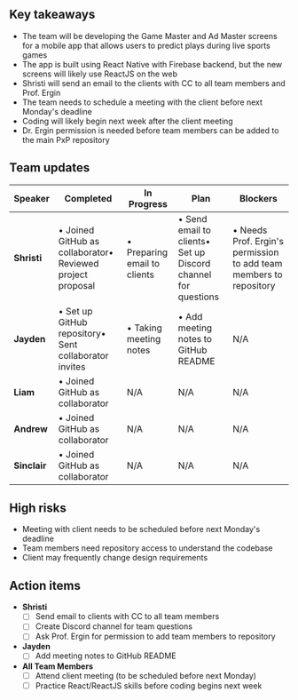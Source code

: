 ## Key takeaways

- The team will be developing the Game Master and Ad Master screens for a mobile app that allows users to predict plays during live sports games
- The app is built using React Native with Firebase backend, but the new screens will likely use ReactJS on the web
- Shristi will send an email to the clients with CC to all team members and Prof. Ergin
- The team needs to schedule a meeting with the client before next Monday's deadline
- Coding will likely begin next week after the client meeting
- Dr. Ergin permission is needed before team members can be added to the main PxP repository
## Team updates

| **Speaker**  |                       **Completed**                        |       **In Progress**        |                           **Plan**                            |                            **Blockers**                            |
|--------------|------------------------------------------------------------|------------------------------|---------------------------------------------------------------|--------------------------------------------------------------------|
| **Shristi**  | • Joined GitHub as collaborator• Reviewed project proposal | • Preparing email to clients | • Send email to clients• Set up Discord channel for questions | • Needs Prof. Ergin's permission to add team members to repository |
| **Jayden**   | • Set up GitHub repository• Sent collaborator invites      | • Taking meeting notes       | • Add meeting notes to GitHub README                          | N/A                                                                |
| **Liam**     | • Joined GitHub as collaborator                            | N/A                          | N/A                                                           | N/A                                                                |
| **Andrew**   | • Joined GitHub as collaborator                            | N/A                          | N/A                                                           | N/A                                                                |
| **Sinclair** | • Joined GitHub as collaborator                            | N/A                          | N/A                                                           | N/A                                                                |

## High risks

- Meeting with client needs to be scheduled before next Monday's deadline
- Team members need repository access to understand the codebase
- Client may frequently change design requirements
## Action items

- **Shristi**
    - [ ] Send email to clients with CC to all team members
    - [ ] Create Discord channel for team questions
    - [ ] Ask Prof. Ergin for permission to add team members to repository
- **Jayden**
    - [ ] Add meeting notes to GitHub README
- **All Team Members**
    - [ ] Attend client meeting (to be scheduled before next Monday)
    - [ ] Practice React/ReactJS skills before coding begins next week
